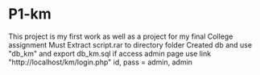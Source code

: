 # P1-km
This project is my first work as well as a project for my final College assignment
Must Extract script.rar to directory folder
Created db and use "db_km" and export db_km.sql 
if access admin page use link "http://localhost/km/login.php"
id, pass = admin, admin

